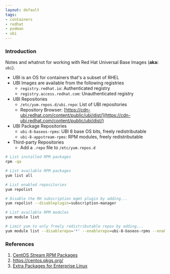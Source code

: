 ```yaml
---
layout: default
tags:
- containers
- redhat
- podman
- ubi
---
```


### Introduction

Notes and whatnot for working with Red Hat Universal Base Images (__aka:__ `ubi`).

* UBI is an OS for containers that's a subset of RHEL
* UBI Images are available from the following registries
    * `registry.redhat.io`: Authenticated registry
    * `registry.access.redhat.com`: Unauthenticated registry
* UBI Repositories
    * `/etc/yum.repos.d/ubi.repo`: List of UBI repositories
    * Repository Browser: [https://cdn-ubi.redhat.com/content/public/ubi/dist/](https://cdn-ubi.redhat.com/content/public/ubi/dist/)
* UBI Package Repositories
    * `ubi-8-baseos-rpms`: UBI 8 base OS bits, freely redistributable
    * `ubi-8-appstream-rpms`: RPM modules, freely redistributable
* Third-party Repositories
    * Add a `.repo` file to `/etc/yum.repos.d`

```bash
# List installed RPM packages
rpm -qa

# List available RPM packages
yum list all

# List enabled repositories
yum repolist

# Disable the RH subscription mgmt plugin by adding...
yum repolist --disableplugin=subscription-manager

# List available RPM modules
yum module list

# Limit yum to only freely redistributable repos by adding...
yum module list --disablerepo='*' --enablerepo=ubi-8-baseos-rpms --enablerepo=ubi-8-appstream-rpms
```

### References

1. [CentOS Stream RPM Packages](http://mirror.centos.org/centos/8-stream/)
2. https://centos.pkgs.org/
3. [Extra Packages for Enterprise Linux](https://docs.fedoraproject.org/en-US/epel/)




